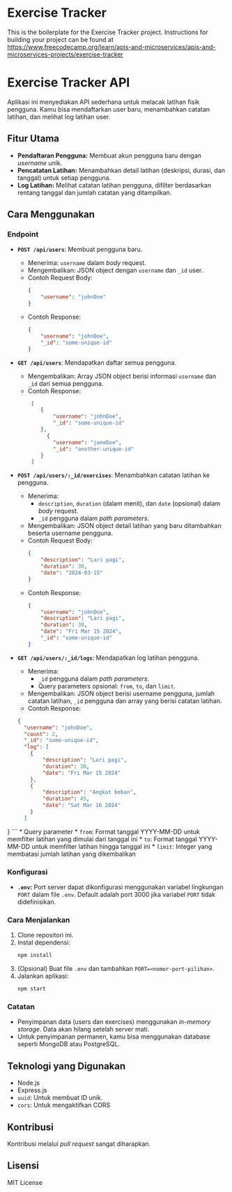 # Exercise Tracker

This is the boilerplate for the Exercise Tracker project. Instructions for building your project can be found at https://www.freecodecamp.org/learn/apis-and-microservices/apis-and-microservices-projects/exercise-tracker


# Exercise Tracker API

Aplikasi ini menyediakan API sederhana untuk melacak latihan fisik pengguna. Kamu bisa mendaftarkan user baru, menambahkan catatan latihan, dan melihat log latihan user.

## Fitur Utama

*   **Pendaftaran Pengguna:** Membuat akun pengguna baru dengan *username* unik.
*   **Pencatatan Latihan:** Menambahkan detail latihan (deskripsi, durasi, dan tanggal) untuk setiap pengguna.
*   **Log Latihan:** Melihat catatan latihan pengguna, difilter berdasarkan rentang tanggal dan jumlah catatan yang ditampilkan.

## Cara Menggunakan

### Endpoint

*   **`POST /api/users`**: Membuat pengguna baru.
    *   Menerima: `username` dalam *body* request.
    *   Mengembalikan: JSON object dengan `username` dan `_id` user.
    *   Contoh Request Body:
        ```json
        {
            "username": "johnDoe"
        }
        ```
    *   Contoh Response:
        ```json
        {
            "username": "johnDoe",
            "_id": "some-unique-id"
        }
        ```

*   **`GET /api/users`**: Mendapatkan daftar semua pengguna.
    *   Mengembalikan: Array JSON object berisi informasi `username` dan `_id` dari semua pengguna.
    *   Contoh Response:
        ```json
         [
            {
                "username": "johnDoe",
                "_id": "some-unique-id"
            },
              {
                "username": "janeDoe",
                "_id": "another-unique-id"
            }
         ]
        ```
*   **`POST /api/users/:_id/exercises`**: Menambahkan catatan latihan ke pengguna.
    *   Menerima:
        *   `description`, `duration` (dalam menit), dan `date` (opsional) dalam *body* request.
        *   `_id` pengguna dalam *path parameters*.
    *   Mengembalikan: JSON object detail latihan yang baru ditambahkan beserta username pengguna.
    *   Contoh Request Body:
        ```json
        {
            "description": "Lari pagi",
            "duration": 30,
            "date": "2024-03-15"
        }
        ```
    *   Contoh Response:
        ```json
        {
            "username": "johnDoe",
            "description": "Lari pagi",
            "duration": 30,
            "date": "Fri Mar 15 2024",
            "_id": "some-unique-id"
        }
        ```

*   **`GET /api/users/:_id/logs`**: Mendapatkan log latihan pengguna.
    *   Menerima:
        *   `_id` pengguna dalam *path parameters*.
        *   Query parameters opsional: `from`, `to`, dan `limit`.
    *   Mengembalikan: JSON object berisi username pengguna, jumlah catatan latihan, `_id` pengguna dan array yang berisi catatan latihan.
    *   Contoh Response:
    ```json
    {
      "username": "johnDoe",
      "count": 2,
      "_id": "some-unique-id",
      "log": [
        {
            "description": "Lari pagi",
            "duration": 30,
            "date": "Fri Mar 15 2024"
        },
        {
            "description": "Angkat beban",
            "duration": 45,
            "date": "Sat Mar 16 2024"
        }
      ]
   }
    ```
    *   Query parameter
         * `from`: Format tanggal YYYY-MM-DD untuk memfilter latihan yang dimulai dari tanggal ini
         * `to`: Format tanggal YYYY-MM-DD untuk memfilter latihan hingga tanggal ini
         * `limit`: Integer yang membatasi jumlah latihan yang dikembalikan

### Konfigurasi

*   **`.env`:** Port server dapat dikonfigurasi menggunakan variabel lingkungan `PORT` dalam file `.env`. Default adalah port 3000 jika variabel `PORT` tidak didefinisikan.

### Cara Menjalankan

1.  Clone repositori ini.
2.  Instal dependensi:
    ```bash
    npm install
    ```
3.  (Opsional) Buat file `.env` dan tambahkan `PORT=<nomor-port-pilihan>`.
4.  Jalankan aplikasi:
    ```bash
    npm start
    ```

### Catatan

*   Penyimpanan data (users dan exercises) menggunakan *in-memory storage*. Data akan hilang setelah server mati.
*   Untuk penyimpanan permanen, kamu bisa menggunakan database seperti MongoDB atau PostgreSQL.

## Teknologi yang Digunakan

*   Node.js
*   Express.js
*   `uuid`: Untuk membuat ID unik.
*   `cors`: Untuk mengaktifkan CORS

## Kontribusi

Kontribusi melalui *pull request* sangat diharapkan.

## Lisensi

 MIT License